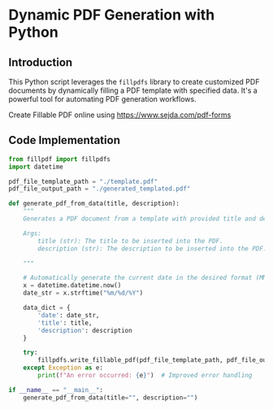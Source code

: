 # Dynamic PDF Generation with Python

## Introduction

This Python script leverages the `fillpdfs` library to create customized PDF documents by dynamically filling a PDF template with specified data. It's a powerful tool for automating PDF generation workflows.

Create Fillable PDF online using https://www.sejda.com/pdf-forms

## Code Implementation

```python
from fillpdf import fillpdfs
import datetime

pdf_file_template_path = "./template.pdf"
pdf_file_output_path = "./generated_templated.pdf"

def generate_pdf_from_data(title, description):
    """
    Generates a PDF document from a template with provided title and description.

    Args:
        title (str): The title to be inserted into the PDF.
        description (str): The description to be inserted into the PDF.

    """

    # Automatically generate the current date in the desired format (MM/DD/YYYY)
    x = datetime.datetime.now()
    date_str = x.strftime("%m/%d/%Y")

    data_dict = {
        'date': date_str,
        'title': title,
        'description': description
    }

    try:
        fillpdfs.write_fillable_pdf(pdf_file_template_path, pdf_file_output_path, data_dict, flatten=True)
    except Exception as e:
        print(f"An error occurred: {e}")  # Improved error handling

if __name__ == "__main__":
    generate_pdf_from_data(title="", description="")

```
